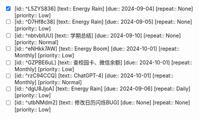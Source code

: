 - [x] [id:: ^L5ZYS836] [text:: Energy Rain] [due:: 2024-09-04] [repeat:: None] [priority:: Low]
- [ ] [id:: ^D7Hf8c38] [text:: Energy Rain] [due:: 2024-09-05] [repeat:: None] [priority:: Low]
- [ ] [id:: ^nbtvbIUU] [text:: 学期总结] [due:: 2024-09-10] [repeat:: None] [priority:: Normal]
- [ ] [id:: ^eNHkk7AW] [text:: Energy Boom] [due:: 2024-10-01] [repeat:: Monthly] [priority:: Low]
- [ ] [id:: ^GZPBE6uL] [text:: 查校园卡、微信余额] [due:: 2024-10-01] [repeat:: Monthly] [priority:: Low]
- [ ] [id:: ^rzC94CCQ] [text:: ChatGPT-4] [due:: 2024-10-01] [repeat:: Monthly] [priority:: Normal]
- [ ] [id:: ^dgU8JjoA] [text:: Energy Rain] [due:: 2024-09-06] [repeat:: Daily] [priority:: Low]
- [ ] [id:: ^utbNMdm2] [text:: 修改日历闪烁BUG] [due:: None] [repeat:: None] [priority:: Low]
